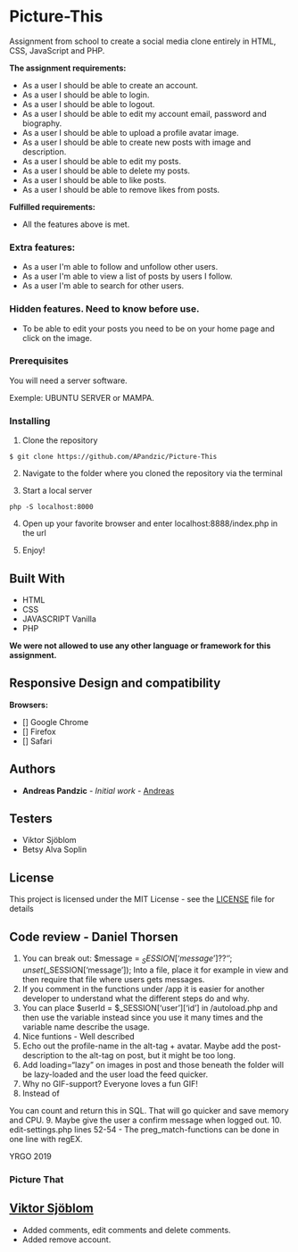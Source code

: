 # Picture-This
Assignment from school to create a social media clone entirely in HTML, CSS, JavaScript and PHP.


__The assignment requirements:__
* As a user I should be able to create an account. 
* As a user I should be able to login.
* As a user I should be able to logout.
* As a user I should be able to edit my account email, password and biography.
* As a user I should be able to upload a profile avatar image.
* As a user I should be able to create new posts with image and description.
* As a user I should be able to edit my posts.
* As a user I should be able to delete my posts.
* As a user I should be able to like posts.
* As a user I should be able to remove likes from posts.

__Fulfilled requirements:__
* All the features above is met.

### Extra features: 

* As a user I'm able to follow and unfollow other users.
* As a user I'm able to view a list of posts by users I follow.
* As a user I'm able to search for other users. 

### Hidden features. Need to know before use. 

* To be able to edit your posts you need to be on your home page and click on the image.

### Prerequisites

You will need a server software.

Exemple:
UBUNTU SERVER or MAMPA.

### Installing


1. Clone the repository

```
$ git clone https://github.com/APandzic/Picture-This
```

2. Navigate to the folder where you cloned the repository via the terminal

3. Start a local server
```
php -S localhost:8000
```

4. Open up your favorite browser and enter localhost:8888/index.php in the url

5. Enjoy!



## Built With

* HTML
* CSS
* JAVASCRIPT Vanilla
* PHP

__We were not allowed to use any other language or framework for this assignment.__


## Responsive Design and compatibility


__Browsers:__
- [] Google Chrome
- [] Firefox
- [] Safari



## Authors

* **Andreas Pandzic** - *Initial work* - [Andreas](https://apandzic.github.io)

## Testers
* Viktor Sjöblom
* Betsy Alva Soplin


## License

This project is licensed under the MIT License - see the [LICENSE](LICENSE) file for details


## Code review - Daniel Thorsen
1. You can break out:
$message = $_SESSION[‘message’] ?? ‘’; unset($_SESSION[‘message’]);
Into a file, place it for example in view and then require that file where users gets messages.
2. If you comment in the functions under /app it is easier for another developer to understand what the different steps do and why.
3. You can place
$userId = $_SESSION[‘user’][‘id’]
in /autoload.php and then use the variable instead since you use it many times and the variable name describe the usage.
4. Nice funtions - Well described
5. Echo out the profile-name in the alt-tag + avatar. Maybe add the post-description to the alt-tag on post, but it might be too long.
6. Add loading=“lazy”  on images in post and those beneath the folder will be lazy-loaded and the user load the feed quicker.
7.  Why no GIF-support? Everyone loves a fun GIF!
8. Instead of
<?php echo count(getLikes($post[‘id’], $pdo)); ?>
You can count and return this in SQL. That will go quicker and save memory and CPU.
9. Maybe give the user a confirm message when logged out.
10.  edit-settings.php lines 52-54 - The preg_match-functions can be done in one line with regEX.

YRGO 2019


### Picture That

## [Viktor Sjöblom](https://github.com/ViktorSjoblom)

* Added comments, edit comments and delete comments.
* Added remove account.
